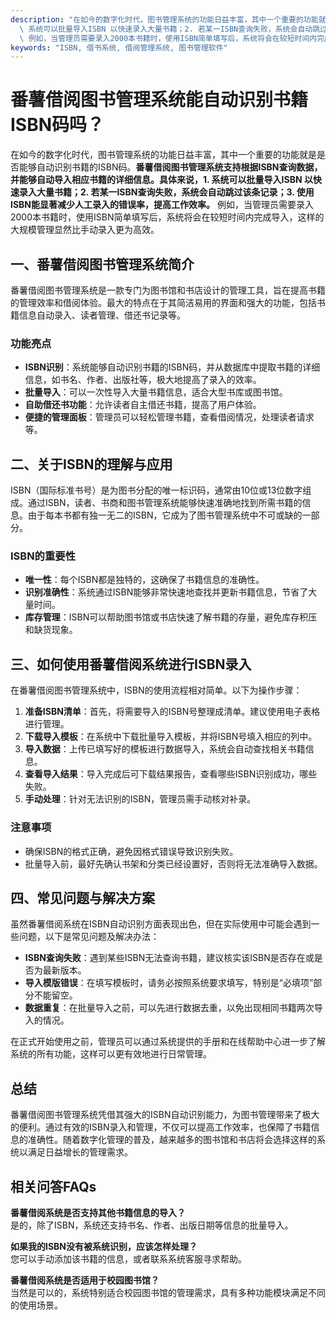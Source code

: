 ```yaml
---
description: "在如今的数字化时代，图书管理系统的功能日益丰富，其中一个重要的功能就是是否能够自动识别书籍的ISBN码。**番薯借阅图书管理系统支持根据ISBN查询数据，并能够自动导入相应书籍的详细信息。具体来说，1.\
  \ 系统可以批量导入ISBN 以快速录入大量书籍；2. 若某一ISBN查询失败，系统会自动跳过该条记录；3. 使用ISBN能显著减少人工录入的错误率，提高工作效率。**\
  \ 例如，当管理员需要录入2000本书籍时，使用ISBN简单填写后，系统将会在较短时间内完成导入，这样的大规模管理显然比手动录入更为高效。"
keywords: "ISBN, 借书系统, 借阅管理系统, 图书管理软件"
---
```

# 番薯借阅图书管理系统能自动识别书籍ISBN码吗？

在如今的数字化时代，图书管理系统的功能日益丰富，其中一个重要的功能就是是否能够自动识别书籍的ISBN码。**番薯借阅图书管理系统支持根据ISBN查询数据，并能够自动导入相应书籍的详细信息。具体来说，1. 系统可以批量导入ISBN 以快速录入大量书籍；2. 若某一ISBN查询失败，系统会自动跳过该条记录；3. 使用ISBN能显著减少人工录入的错误率，提高工作效率。** 例如，当管理员需要录入2000本书籍时，使用ISBN简单填写后，系统将会在较短时间内完成导入，这样的大规模管理显然比手动录入更为高效。

## 一、番薯借阅图书管理系统简介

番薯借阅图书管理系统是一款专门为图书馆和书店设计的管理工具，旨在提高书籍的管理效率和借阅体验。最大的特点在于其简洁易用的界面和强大的功能，包括书籍信息自动录入、读者管理、借还书记录等。

### 功能亮点

- **ISBN识别**：系统能够自动识别书籍的ISBN码，并从数据库中提取书籍的详细信息，如书名、作者、出版社等，极大地提高了录入的效率。
- **批量导入**：可以一次性导入大量书籍信息，适合大型书库或图书馆。
- **自助借还书功能**：允许读者自主借还书籍，提高了用户体验。
- **便捷的管理面板**：管理员可以轻松管理书籍，查看借阅情况，处理读者请求等。

## 二、关于ISBN的理解与应用

ISBN（国际标准书号）是为图书分配的唯一标识码，通常由10位或13位数字组成。通过ISBN，读者、书商和图书管理系统能够快速准确地找到所需书籍的信息。由于每本书都有独一无二的ISBN，它成为了图书管理系统中不可或缺的一部分。

### ISBN的重要性

- **唯一性**：每个ISBN都是独特的，这确保了书籍信息的准确性。
- **识别准确性**：系统通过ISBN能够非常快速地查找并更新书籍信息，节省了大量时间。
- **库存管理**：ISBN可以帮助图书馆或书店快速了解书籍的存量，避免库存积压和缺货现象。

## 三、如何使用番薯借阅系统进行ISBN录入

在番薯借阅图书管理系统中，ISBN的使用流程相对简单。以下为操作步骤：

1. **准备ISBN清单**：首先，将需要导入的ISBN号整理成清单。建议使用电子表格进行管理。
2. **下载导入模板**：在系统中下载批量导入模板，并将ISBN号填入相应的列中。
3. **导入数据**：上传已填写好的模板进行数据导入，系统会自动查找相关书籍信息。
4. **查看导入结果**：导入完成后可下载结果报告，查看哪些ISBN识别成功，哪些失败。
5. **手动处理**：针对无法识别的ISBN，管理员需手动核对补录。

### 注意事项

- 确保ISBN的格式正确，避免因格式错误导致识别失败。
- 批量导入前，最好先确认书架和分类已经设置好，否则将无法准确导入数据。

## 四、常见问题与解决方案

虽然番薯借阅系统在ISBN自动识别方面表现出色，但在实际使用中可能会遇到一些问题，以下是常见问题及解决办法：

- **ISBN查询失败**：遇到某些ISBN无法查询书籍，建议核实该ISBN是否存在或是否为最新版本。
- **导入模版错误**：在填写模板时，请务必按照系统要求填写，特别是“必填项”部分不能留空。
- **数据重复**：在批量导入之前，可以先进行数据去重，以免出现相同书籍两次导入的情况。

在正式开始使用之前，管理员可以通过系统提供的手册和在线帮助中心进一步了解系统的所有功能，这样可以更有效地进行日常管理。

## 总结

番薯借阅图书管理系统凭借其强大的ISBN自动识别能力，为图书管理带来了极大的便利。通过有效的ISBN录入和管理，不仅可以提高工作效率，也保障了书籍信息的准确性。随着数字化管理的普及，越来越多的图书馆和书店将会选择这样的系统以满足日益增长的管理需求。

## 相关问答FAQs

**番薯借阅系统是否支持其他书籍信息的导入？**  
是的，除了ISBN，系统还支持书名、作者、出版日期等信息的批量导入。

**如果我的ISBN没有被系统识别，应该怎样处理？**  
您可以手动添加该书籍的信息，或者联系系统客服寻求帮助。

**番薯借阅系统是否适用于校园图书馆？**  
当然是可以的，系统特别适合校园图书馆的管理需求，具有多种功能模块满足不同的使用场景。
